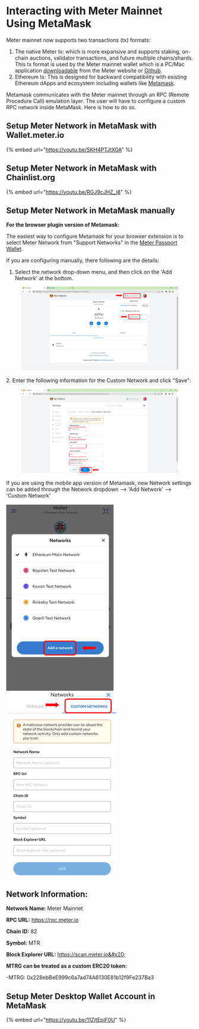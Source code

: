 # Interacting with Meter Mainnet Using MetaMask

Meter mainnet now supports two transactions (tx) formats:&#x20;

1. The native Meter tx: which is more expansive and supports staking, on-chain auctions, validator transactions, and future multiple chains/shards. This tx format is used by the Meter mainnet wallet which is a PC/Mac application [downloadable](https://www.meter.io/wallets/) from the Meter website or [Github](https://github.com/meterio/meter-wallet).&#x20;
2. Ethereum tx: This is designed for backward compatibility with existing Ethereum dApps and ecosystem including wallets like [Metamask](https://metamask.io/).

Metamask communicates with the Meter mainnet through an RPC (Remote Procedure Call) emulation layer.  The user will have to configure a custom RPC network inside MetaMask. Here is how to do so.

## Setup Meter Network in MetaMask with Wallet.meter.io

{% embed url="https://youtu.be/SKH4PTJtX0A" %}

## Setup Meter Network in MetaMask with **Chainlist.org**

{% embed url="https://youtu.be/RGJ9cJHZ_j8" %}

## Setup Meter Network in MetaMask **manually**

**For the browser plugin version of Metamask:**

The easiest way to configure Metamask for your browser extension is to select Meter Network from "Support Networks" in the [Meter Passport Wallet](https://wallet.meter.io).

If you are configuring manually, there following are the details:

1. Select the network drop-down menu, and then click on the 'Add Network' at the bottom.

<figure><img src="../.gitbook/assets/image (2) (1).png" alt=""><figcaption></figcaption></figure>

2\. Enter the following information for the Custom Network and click "Save":

<figure><img src="../.gitbook/assets/image (1) (2).png" alt=""><figcaption></figcaption></figure>

If you are using the mobile app version of Metamask, new Network settings can be added through the Network dropdown --> 'Add Network' --> 'Custom Network'

![](<../.gitbook/assets/image (8).png>)![](<../.gitbook/assets/image (4).png>)

## Network Information:

**Network Name:** Meter Mainnet

**RPC URL:** https://rpc.meter.io

**Chain ID:** 82

**Symbol:** MTR

**Block Explorer URL:** https://scan.meter.io&#x20;

**MTRG can be treated as a custom ERC20 token:**

\-MTRG: 0x228ebBeE999c6a7ad74A6130E81b12f9Fe237Ba3

## Setup Meter Desktop Wallet Account in MetaMask

{% embed url="https://youtu.be/11ZjtEpiF0U" %}

